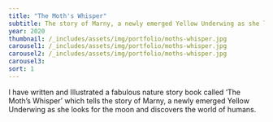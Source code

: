 ```yaml
---
title: "The Moth's Whisper"
subtitle: The story of Marny, a newly emerged Yellow Underwing as she looks for the moon and discovers the world of humans.
year: 2020
thumbnail: /_includes/assets/img/portfolio/moths-whisper.jpg
carousel1: /_includes/assets/img/portfolio/moths-whisper.jpg
carousel2: /_includes/assets/img/portfolio/moths-whisper.jpg
carousel3: 
sort: 1
---
```

I have written and Illustrated a fabulous nature story book called ‘The Moth’s Whisper’ which tells the story of Marny, a newly emerged Yellow Underwing as she looks for the moon and discovers the world of humans.